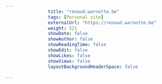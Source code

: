 ---
                title: "renaud.warnotte.be"
                tags: [Personal site]
                externalUrl: "https://renaud.warnotte.be"
                weight: 521
                showDate: false
                showAuthor: false
                showReadingTime: false
                showEdit: false
                showLikes: false
                showViews: false
                layoutBackgroundHeaderSpace: false
                ---
